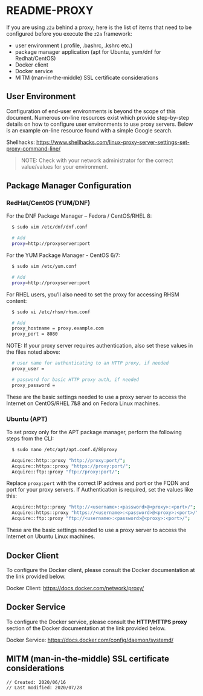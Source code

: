 # README-PROXY

If you are using `z2a` behind a proxy; here is the list of items that need to be configured before you execute the `z2a` framework:

* user environment (.profile, .bashrc, .kshrc etc.)
* package manager application (apt for Ubuntu, yum/dnf for Redhat/CentOS)
* Docker client
* Docker service
* MITM (man-in-the-middle) SSL certificate considerations

## User Environment

Configuration of end-user environments is beyond the scope of this document.  Numerous on-line resources exist which provide step-by-step details on how to configure user environments to use proxy servers.  Below  is an example on-line resource found with a simple Google search.

Shellhacks: <https://www.shellhacks.com/linux-proxy-server-settings-set-proxy-command-line/>

>NOTE: Check with your network administrator for the correct value/values for your environment.

## Package Manager Configuration

### RedHat/CentOS (YUM/DNF)

For the DNF Package Manager – Fedora / CentOS/RHEL 8:

```bash
  $ sudo vim /etc/dnf/dnf.conf

  # Add
  proxy=http://proxyserver:port
```

For the YUM Package Manager - CentOS 6/7:

```bash
  $ sudo vim /etc/yum.conf

  # Add
  proxy=http://proxyserver:port
```

For RHEL users, you’ll also need to set the proxy for accessing RHSM content:

```bash
  $ sudo vi /etc/rhsm/rhsm.conf

  # Add
  proxy_hostname = proxy.example.com
  proxy_port = 8080
```

  NOTE: If your proxy server requires authentication, also set these values in the
  files noted above:

```bash
  # user name for authenticating to an HTTP proxy, if needed
  proxy_user =

  # password for basic HTTP proxy auth, if needed
  proxy_password =
```

These are the basic settings needed to use a proxy server to access the
Internet on CentOS/RHEL 7&8 and on Fedora Linux machines.

### Ubuntu (APT)

To set proxy only for the APT package manager, perform the following
steps from the CLI:

```bash
  $ sudo nano /etc/apt/apt.conf.d/80proxy

  Acquire::http::proxy "http://proxy:port/";
  Acquire::https::proxy "https://proxy:port/";
  Acquire::ftp::proxy "ftp://proxy:port/";
```

Replace `proxy:port` with the correct IP address and port or the FQDN
and port for your proxy servers. If Authentication is required, set
the values like this:

```bash
  Acquire::http::proxy "http://<username>:<password>@<proxy>:<port>/";
  Acquire::https::proxy "https://<username>:<password>@<proxy>:<port>/";
  Acquire::ftp::proxy "ftp://<username>:<password>@<proxy>:<port>/";
```

These are the basic settings needed to use a proxy server to access the
Internet on Ubuntu Linux machines.

## Docker Client

To configure the Docker client, please consult the Docker documentation at the link provided below.

Docker Client: <https://docs.docker.com/network/proxy/>

## Docker Service

To configure the Docker service, please consult the **HTTP/HTTPS proxy** section of the Docker documentation at the link provided below.

Docker Service: <https://docs.docker.com/config/daemon/systemd/>

## MITM (man-in-the-middle) SSL certificate considerations

```bash
// Created: 2020/06/16
// Last modified: 2020/07/28
```
